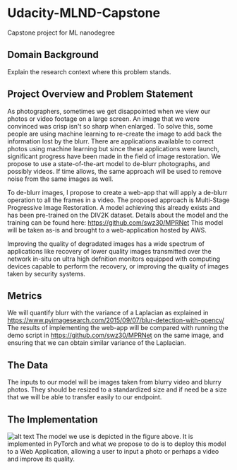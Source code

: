 # Udacity-MLND-Capstone
Capstone project for ML nanodegree

## Domain Background 
Explain the research context where this problem stands.

## Project Overview and Problem Statement
As photographers, sometimes we get disappointed when we view our photos or video footage on a large screen. An image that we were convinced was crisp isn't so sharp when enlarged. To solve this, some people are using machine learning to re-create the image to add back the information lost by the blurr. There are applications available to correct photos using machine learning but since these applications were launch, significant progress have been made in the field of image restoration. We propose to use a state-of-the-art model to de-blurr photographs, and possibly videos. If time allows, the same approach will be used to remove noise from the same images as well. 

To de-blurr images, I propose to create a web-app that will apply a de-blurr operation to all the frames in a video. The proposed approach is Multi-Stage Progressive Image Restoration. A model achieving this already exists and has been pre-trained on  the DIV2K dataset. Details about the model and the training can be found here: https://github.com/swz30/MPRNet This model will be taken as-is and brought to a web-application hosted by AWS. 

Improving the quality of degradated images has a wide spectrum of applications like recovery of lower quality images transmitted over the network in-situ on ultra high defnition monitors equipped with computing devices capable to perform the recovery, or improving the quality of images taken by security systems.

## Metrics
We will quantify blurr with the variance of a Laplacian as explained in https://www.pyimagesearch.com/2015/09/07/blur-detection-with-opencv/ The results of implementing the web-app will be compared with running the demo script in https://github.com/swz30/MPRNet on the same image, and ensuring that we can obtain similar variance of the Laplacian. 

## The Data
The inputs to our model will be images taken from blurry video and blurry photos. They should be resized to a standardized size and if need be a size that we will be able to transfer easily to our endpoint. 

## The Implementation
![alt text](https://camo.githubusercontent.com/243ed29141814cacb56499e03fb9cda6eb3f709e3511d7b96c1847273e23fa57/68747470733a2f2f692e696d6775722e636f6d2f363963307051762e706e67 "MPRNet")
The model we use is depicted in the figure above. It is implemented in PyTorch and what we propose to do is to deploy this model to a Web Application, allowing a user to input a photo or perhaps a video and improve its quality.
